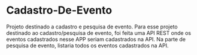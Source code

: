 # Cadastro-De-Evento
Projeto destinado a cadastro e pesquisa de evento.
Para esse projeto destinado ao cadastro/pesquisa de evento, foi feita uma API REST onde os eventos cadastrados nesse APP seriam cadastrados na API. Na parte de pesquisa de evento, listaria todos os eventos cadastrados na API.

